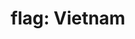 ---
layout: flags
title: "flag: Vietnam"
emoji: flag_vietnam
permalink: 🇻🇳.html
image: assets/img/3moji/flag_vietnam.png
---